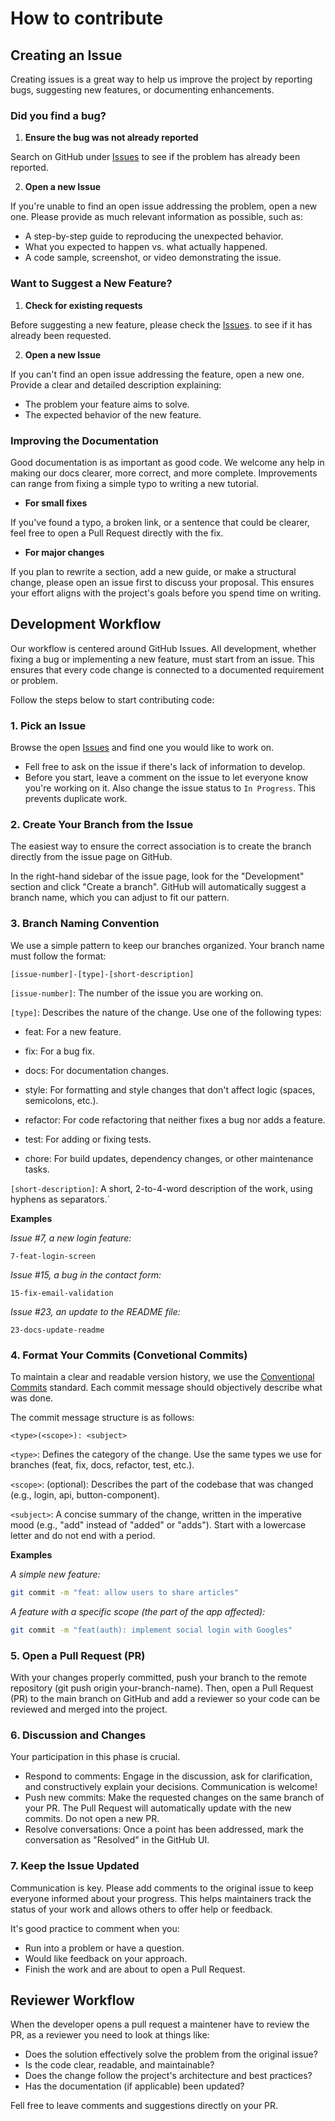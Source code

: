 # How to contribute

## Creating an Issue
Creating issues is a great way to help us improve the project by reporting bugs, suggesting new features, or documenting enhancements.

### Did you find a bug?

1. **Ensure the bug was not already reported** 

Search on GitHub under [Issues](https://github.com/eps-fcte-2025-2/plataforma-civica-frontend/issues) to see if the problem has already been reported.

2. **Open a new Issue** 

If you're unable to find an open issue addressing the problem, open a new one. Please provide as much relevant information as possible, such as:

* A step-by-step guide to reproducing the unexpected behavior.
* What you expected to happen vs. what actually happened.
* A code sample, screenshot, or video demonstrating the issue.

### Want to Suggest a New Feature?

1. **Check for existing requests** 

Before suggesting a new feature, please check the [Issues](https://github.com/eps-fcte-2025-2/plataforma-civica-frontend/issues). to see if it has already been requested.

2. **Open a new Issue**

If you can't find an open issue addressing the feature, open a new one. Provide a clear and detailed description explaining:

* The problem your feature aims to solve.
* The expected behavior of the new feature.

### Improving the Documentation
Good documentation is as important as good code. We welcome any help in making our docs clearer, more correct, and more complete. Improvements can range from fixing a simple typo to writing a new tutorial.

* **For small fixes** 

If you've found a typo, a broken link, or a sentence that could be clearer, feel free to open a Pull Request directly with the fix.

* **For major changes**

If you plan to rewrite a section, add a new guide, or make a structural change, please open an issue first to discuss your proposal. This ensures your effort aligns with the project's goals before you spend time on writing.

## Development Workflow

Our workflow is centered around GitHub Issues. All development, whether fixing a bug or implementing a new feature, must start from an issue. This ensures that every code change is connected to a documented requirement or problem.

Follow the steps below to start contributing code:

### 1. Pick an Issue

Browse the open [Issues](https://github.com/eps-fcte-2025-2/plataforma-civica-frontend/issues) and find one you would like to work on.

* Fell free to ask on the issue if there's lack of information to develop.
* Before you start, leave a comment on the issue to let everyone know you're working on it. Also change the issue status to `In Progress`. This prevents duplicate work.

### 2. Create Your Branch from the Issue

The easiest way to ensure the correct association is to create the branch directly from the issue page on GitHub.

In the right-hand sidebar of the issue page, look for the "Development" section and click "Create a branch". GitHub will automatically suggest a branch name, which you can adjust to fit our pattern.

### 3. Branch Naming Convention

We use a simple pattern to keep our branches organized. Your branch name must follow the format:

`[issue-number]-[type]-[short-description]`

`[issue-number]`: The number of the issue you are working on.

`[type]`: Describes the nature of the change. Use one of the following types:

* feat: For a new feature.

* fix: For a bug fix.

* docs: For documentation changes.

* style: For formatting and style changes that don't affect logic (spaces, semicolons, etc.).

* refactor: For code refactoring that neither fixes a bug nor adds a feature.

* test: For adding or fixing tests.

* chore: For build updates, dependency changes, or other maintenance tasks.

`[short-description]`: A short, 2-to-4-word description of the work, using hyphens as separators.`

**Examples**

*Issue #7, a new login feature:*

`7-feat-login-screen`

*Issue #15, a bug in the contact form:*

`15-fix-email-validation`

*Issue #23, an update to the README file:*

`23-docs-update-readme`

### 4. Format Your Commits (Convetional Commits)
To maintain a clear and readable version history, we use the [Conventional Commits](https://www.conventionalcommits.org/en/v1.0.0/#summary) standard. Each commit message should objectively describe what was done.

The commit message structure is as follows:

`<type>(<scope>): <subject>`

`<type>`: Defines the category of the change. Use the same types we use for branches (feat, fix, docs, refactor, test, etc.).

`<scope>`: (optional): Describes the part of the codebase that was changed (e.g., login, api, button-component).

`<subject>`: A concise summary of the change, written in the imperative mood (e.g., "add" instead of "added" or "adds"). Start with a lowercase letter and do not end with a period.

**Examples**

*A simple new feature:*

```bash 
git commit -m "feat: allow users to share articles"
```

*A feature with a specific scope (the part of the app affected):*

```bash 
git commit -m "feat(auth): implement social login with Googles"
```

### 5. Open a Pull Request (PR)
With your changes properly committed, push your branch to the remote repository (git push origin your-branch-name). Then, open a Pull Request (PR) to the main branch on GitHub and add a reviewer so your code can be reviewed and merged into the project.

### 6. Discussion and Changes
Your participation in this phase is crucial.

* Respond to comments: Engage in the discussion, ask for clarification, and constructively explain your decisions. Communication is welcome!
* Push new commits: Make the requested changes on the same branch of your PR. The Pull Request will automatically update with the new commits. Do not open a new PR.
* Resolve conversations: Once a point has been addressed, mark the conversation as "Resolved" in the GitHub UI.

### 7. Keep the Issue Updated
Communication is key. Please add comments to the original issue to keep everyone informed about your progress. This helps maintainers track the status of your work and allows others to offer help or feedback.

It's good practice to comment when you:

* Run into a problem or have a question.
* Would like feedback on your approach.
* Finish the work and are about to open a Pull Request.

## Reviewer Workflow
When the developer opens a pull request a maintener have to review the PR, as a reviewer you need to look at things like:

* Does the solution effectively solve the problem from the original issue?
* Is the code clear, readable, and maintainable?
* Does the change follow the project's architecture and best practices?
* Has the documentation (if applicable) been updated?

Fell free to leave comments and suggestions directly on your PR.